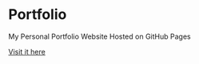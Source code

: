 # Portfolio

My Personal Portfolio Website Hosted on GitHub Pages

[Visit it here](https://joshwill221.github.io/)
